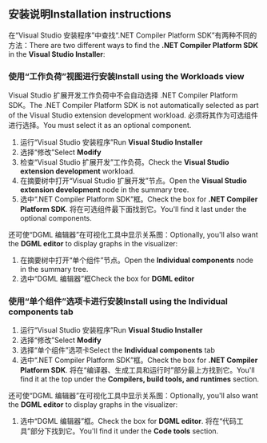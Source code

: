 ## <a name="installation-instructions"></a><span data-ttu-id="4e729-101">安装说明</span><span class="sxs-lookup"><span data-stu-id="4e729-101">Installation instructions</span></span> 

<span data-ttu-id="4e729-102">在“Visual Studio 安装程序”中查找“.NET Compiler Platform SDK”有两种不同的方法：</span><span class="sxs-lookup"><span data-stu-id="4e729-102">There are two different ways to find the **.NET Compiler Platform SDK** in the **Visual Studio Installer**:</span></span>

### <a name="install-using-the-workloads-view"></a><span data-ttu-id="4e729-103">使用“工作负荷”视图进行安装</span><span class="sxs-lookup"><span data-stu-id="4e729-103">Install using the Workloads view</span></span>

<span data-ttu-id="4e729-104">Visual Studio 扩展开发工作负荷中不会自动选择 .NET Compiler Platform SDK。</span><span class="sxs-lookup"><span data-stu-id="4e729-104">The .NET Compiler Platform SDK is not automatically selected as part of the Visual Studio extension development workload.</span></span> <span data-ttu-id="4e729-105">必须将其作为可选组件进行选择。</span><span class="sxs-lookup"><span data-stu-id="4e729-105">You must select it as an optional component.</span></span>

1. <span data-ttu-id="4e729-106">运行“Visual Studio 安装程序”</span><span class="sxs-lookup"><span data-stu-id="4e729-106">Run **Visual Studio Installer**</span></span> 
1. <span data-ttu-id="4e729-107">选择“修改”</span><span class="sxs-lookup"><span data-stu-id="4e729-107">Select **Modify**</span></span> 
1. <span data-ttu-id="4e729-108">检查“Visual Studio 扩展开发”工作负荷。</span><span class="sxs-lookup"><span data-stu-id="4e729-108">Check the **Visual Studio extension development** workload.</span></span>
1. <span data-ttu-id="4e729-109">在摘要树中打开“Visual Studio 扩展开发”节点。</span><span class="sxs-lookup"><span data-stu-id="4e729-109">Open the **Visual Studio extension development** node in the summary tree.</span></span>
1. <span data-ttu-id="4e729-110">选中“.NET Compiler Platform SDK”框。</span><span class="sxs-lookup"><span data-stu-id="4e729-110">Check the box for **.NET Compiler Platform SDK**.</span></span> <span data-ttu-id="4e729-111">将在可选组件最下面找到它。</span><span class="sxs-lookup"><span data-stu-id="4e729-111">You'll find it last under the optional components.</span></span>

<span data-ttu-id="4e729-112">还可使“DGML 编辑器”在可视化工具中显示关系图：</span><span class="sxs-lookup"><span data-stu-id="4e729-112">Optionally, you'll also want the **DGML editor** to display graphs in the visualizer:</span></span>

1. <span data-ttu-id="4e729-113">在摘要树中打开“单个组件”节点。</span><span class="sxs-lookup"><span data-stu-id="4e729-113">Open the **Individual components** node in the summary tree.</span></span>
1. <span data-ttu-id="4e729-114">选中“DGML 编辑器”框</span><span class="sxs-lookup"><span data-stu-id="4e729-114">Check the box for **DGML editor**</span></span>

### <a name="install-using-the-individual-components-tab"></a><span data-ttu-id="4e729-115">使用“单个组件”选项卡进行安装</span><span class="sxs-lookup"><span data-stu-id="4e729-115">Install using the Individual components tab</span></span>

1. <span data-ttu-id="4e729-116">运行“Visual Studio 安装程序”</span><span class="sxs-lookup"><span data-stu-id="4e729-116">Run **Visual Studio Installer**</span></span> 
1. <span data-ttu-id="4e729-117">选择“修改”</span><span class="sxs-lookup"><span data-stu-id="4e729-117">Select **Modify**</span></span> 
1. <span data-ttu-id="4e729-118">选择“单个组件”选项卡</span><span class="sxs-lookup"><span data-stu-id="4e729-118">Select the **Individual components** tab</span></span> 
1. <span data-ttu-id="4e729-119">选中“.NET Compiler Platform SDK”框。</span><span class="sxs-lookup"><span data-stu-id="4e729-119">Check the box for **.NET Compiler Platform SDK**.</span></span> <span data-ttu-id="4e729-120">将在“编译器、生成工具和运行时”部分最上方找到它。</span><span class="sxs-lookup"><span data-stu-id="4e729-120">You'll find it at the top under the **Compilers, build tools, and runtimes** section.</span></span>

<span data-ttu-id="4e729-121">还可使“DGML 编辑器”在可视化工具中显示关系图：</span><span class="sxs-lookup"><span data-stu-id="4e729-121">Optionally, you'll also want the **DGML editor** to display graphs in the visualizer:</span></span>

1. <span data-ttu-id="4e729-122">选中“DGML 编辑器”框。</span><span class="sxs-lookup"><span data-stu-id="4e729-122">Check the box for **DGML editor**.</span></span> <span data-ttu-id="4e729-123">将在“代码工具”部分下找到它。</span><span class="sxs-lookup"><span data-stu-id="4e729-123">You'll find it under the **Code tools** section.</span></span>

